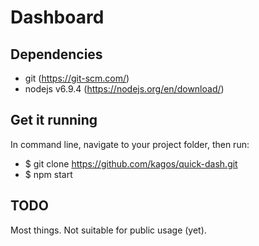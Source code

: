 # Dashboard

## Dependencies
- git (https://git-scm.com/)
- nodejs v6.9.4 (https://nodejs.org/en/download/) 

## Get it running
In command line, navigate to your project folder, then run:
- $ git clone https://github.com/kagos/quick-dash.git
- $ npm start

## TODO
Most things.  Not suitable for public usage (yet).